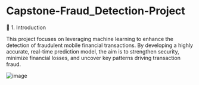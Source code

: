 # Capstone-Fraud_Detection-Project
📌 1. Introduction

This project focuses on leveraging machine learning to enhance the detection of fraudulent mobile financial transactions. By developing a highly accurate, real-time prediction model, the aim is to strengthen security, minimize financial losses, and uncover key patterns driving transaction fraud.

![image](https://github.com/user-attachments/assets/b8c06a6e-ee69-4730-8bc2-71fc315db532)

